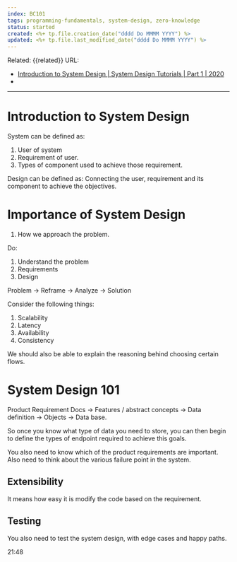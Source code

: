 ```yaml
---
index: BC101
tags: programming-fundamentals, system-design, zero-knowledge
status: started
created: <%+ tp.file.creation_date("dddd Do MMMM YYYY") %>
updated: <%+ tp.file.last_modified_date("dddd Do MMMM YYYY") %>
---
```

Related: {{related}}
URL: 
- [Introduction to System Design | System Design Tutorials | Part 1 | 2020](https://www.youtube.com/watch?v=FSR1s2b-l_I&list=PLTCrU9sGyburBw9wNOHebv9SjlE4Elv5a)
- 

---

# Introduction to System Design

System can be defined as: 
1. User of system
2. Requirement of user.
3. Types of component used to achieve those requirement. 

Design can be defined as: Connecting the user, requirement and its component to achieve the objectives. 


# Importance of System Design

1. How we approach the problem. 

Do: 
1. Understand the problem
2. Requirements
3. Design

Problem -> Reframe -> Analyze -> Solution

Consider the following things: 
1. Scalability 
2. Latency
3. Availability 
4. Consistency

We should also be able to explain the reasoning behind choosing certain flows.


# System Design 101

Product Requirement Docs -> Features / abstract concepts -> Data definition -> Objects -> Data base.

So once you know what type of data you need to store, you can then begin to define the types of endpoint required to achieve this goals. 

You also need to know which of the product requirements are important. Also need to think about the various failure point in the system. 

## Extensibility 

It means how easy it is modify the code based on the requirement. 

## Testing

You also need to test the system design, with edge cases and happy paths. 

21:48